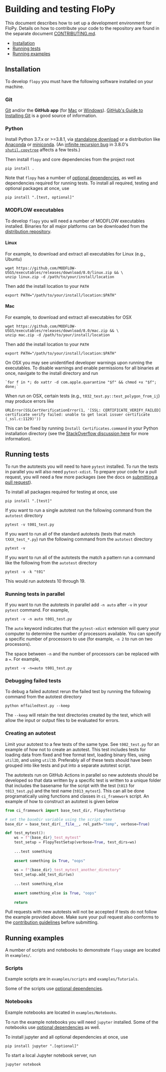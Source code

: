 # Building and testing FloPy

This document describes how to set up a development environment for FloPy. Details on how to contribute your code to the repository are found in the separate document [CONTRIBUTING.md](CONTRIBUTING.md).

- [Installation](#installation)
- [Running tests](#running-tests)
- [Running examples](#running-examples)

## Installation

To develop `flopy` you must have the following software installed on your machine.

### Git

[Git](https://git-scm.com) and/or the **GitHub app** (for [Mac](https://mac.github.com) or [Windows](https://windows.github.com)).
[GitHub's Guide to Installing Git](https://help.github.com/articles/set-up-git) is a good source of information.

### Python

Install Python 3.7.x or >=3.8.1, via [standalone download](https://www.python.org/downloads/) or a distribution like [Anaconda](https://www.anaconda.com/products/individual) or [miniconda](https://docs.conda.io/en/latest/miniconda.html). (An [infinite recursion bug](https://github.com/python/cpython/pull/17098) in 3.8.0's [`shutil.copytree`](https://github.com/python/cpython/commit/65c92c5870944b972a879031abd4c20c4f0d7981) affects a few tests.)

Then install `flopy` and core dependencies from the project root

    pip install .

Note that `flopy` has a number of [optional dependencies](docs/flopy_method_dependencies.md), as well as dependencies required for running tests. To install all required, testing and optional packages at once, use

    pip install ".[test, optional]"

### MODFLOW executables

To develop `flopy` you will need a number of MODFLOW executables installed. Binaries for all major platforms can be downloaded from the [distribution repository](https://github.com/MODFLOW-USGS/executables).

#### Linux

For example, to download and extract all executables for Linux (e.g., Ubuntu)

```shell
wget https://github.com/MODFLOW-USGS/executables/releases/download/8.0/linux.zip && \
unzip linux.zip -d /path/to/your/install/location
```

Then add the install location to your `PATH`

    export PATH="/path/to/your/install/location:$PATH"

#### Mac

For example, to download and extract all executables for OSX

```shell
wget https://github.com/MODFLOW-USGS/executables/releases/download/8.0/mac.zip && \
unzip mac.zip -d /path/to/your/install/location
```

Then add the install location to your `PATH`

    export PATH="/path/to/your/install/location:$PATH"

On OSX you may see unidentified developer warnings upon running the executables. To disable warnings and enable permissions for all binaries at once, navigate to the install directory and run

    `for f in *; do xattr -d com.apple.quarantine "$f" && chmod +x "$f"; done;`

When run on OSX, certain tests (e.g., `t032_test.py::test_polygon_from_ij`) may produce errors like

```shell
URLError(SSLCertVerificationError(1, '[SSL: CERTIFICATE_VERIFY_FAILED] certificate verify failed: unable to get local issuer certificate (_ssl.c:1129)'))
```

This can be fixed by running `Install Certificates.command` in your Python installation directory (see the [StackOverflow discussion here](https://stackoverflow.com/a/58525755/6514033) for more information).

## Running tests

To run the autotests you will need to have `pytest` installed. To run the tests in parallel you will also need `pytest-xdist`. To prepare your code for a pull request, you will need a few more packages (see the docs on [submitting a pull request](CONTRIBUTING.md)).

To install all packages required for testing at once, use

    pip install ".[test]"

If you want to run a single autotest run the following command from the 
`autotest` directory

    pytest -v t001_test.py

If you want to run all of the standard autotests (tests that match 
`tXXX_test_*.py`) run the following command from the `autotest` directory

    pytest -v 

If you want to run all of the autotests the match a pattern run a command like the following
from the `autotest` directory

    pytest -v -k "t01"

This would run autotests 10 through 19.

### Running tests in parallel

If you want to run the autotests in parallel add `-n auto` after `-v` in your
`pytest` command. For example,

    pytest -v -n auto t001_test.py

The `auto` keyword indicates that the `pytest-xdist` extension will query your 
computer to determine the number of processors available. You can specify a 
specific number of processors to use (for example, `-n 2` to run on two 
processors). 

The space between `-n` and the number of processors can be replaced with a
`=`. For example,

    pytest -v -n=auto t001_test.py

### Debugging failed tests

To debug a failed autotest rerun the failed test by running the following command from the autotest directory

    python mffailedtest.py --keep

The `--keep` will retain the test directories created by the test, which will allow the input or output files to be evaluated for errors.

### Creating an autotest

Limit your autotest to a few tests of the same type. See `t002_test.py` for 
an example of how not to create an autotest. This test includes tests for 
loading data from fixed and free format text, loading binary files, using 
`util2D`, and using `util3D`. Preferably all of these tests should have 
been grouped into like tests and put into a separate autotest script.  

The autotests run on GitHub Actions in parallel so new autotests should be
developed so that data written by a specific test is written to a 
unique folder that includes the basename for the script with the test (`t013` 
for `t013_test.py`) and the test name (`t013_mytest`). This can all be done
programatically using functions and classes in `ci_framework` script. An
example of how to construct an autotest is given below

```python
from ci_framework import base_test_dir, FlopyTestSetup

# set the baseDir variable using the script name
base_dir = base_test_dir(__file__, rel_path="temp", verbose=True)

def test_mytest():
    ws = f"{base_dir}_test_mytest"
    test_setup = FlopyTestSetup(verbose=True, test_dirs=ws)
    
    ...test something
    
    assert something is True, "oops"
    
    ws = f"{base_dir}_test_mytest_another_directory"
    test_setup.add_test_dir(ws)
    
    ...test something_else
    
    assert something_else is True, "oops"
    
    return

```

Pull requests with new autotests will not be accepted if tests do not follow
the example provided above. Make sure your pull request also conforms to the [contribution guidelines](CONTRIBUTING.md) before submitting.

## Running examples

A number of scripts and notebooks to demonstrate `flopy` usage are located in `examples/`.

### Scripts

Example scripts are in `examples/scripts` and `examples/Tutorials`.

Some of the scripts use [optional dependencies](docs/flopy_method_dependencies.md).

### Notebooks

Example notebooks are located in `examples/Notebooks`.

To run the example notebooks you will need `jupyter` installed. Some of the notebooks use [optional dependencies](docs/flopy_method_dependencies.md) as well.

To install jupyter and all optional dependencies at once, use

    pip install jupyter ".[optional]"

To start a local Jupyter notebook server, run

    jupyter notebook
